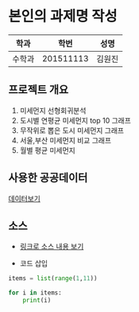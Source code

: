 # 본인의 과제명 작성

학과 | 학번 | 성명
---- | ---- | ---- 
수학과 |201511113 |김원진


## 프로젝트 개요
1. 미세먼지 선형회귀분석
2. 도시별 연평균 미세먼지 top 10 그래프 
3. 무작위로 뽑은 도시 미세먼지 그래프
4. 서울,부산 미세먼지 비교 그래프
5. 월별 평균 미세먼지  

## 사용한 공공데이터 
[데이터보기](https://github.com/rhkwptlfgek/p2019/tree/master/%EA%B3%B5%EA%B3%B5%EB%8D%B0%EC%9D%B4%ED%84%B0)

## 소스
* [링크로 소스 내용 보기](https://github.com/cybermin/python2019/blob/master/tes.py) 

* 코드 삽입
~~~python
items = list(range(1,11))

for i in items:
    print(i)
~~~
